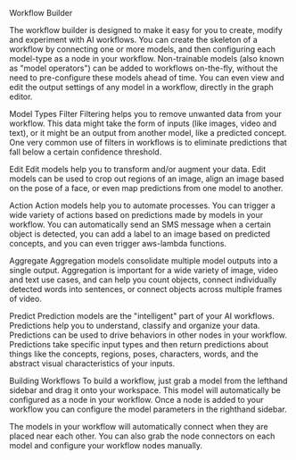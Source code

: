Workflow Builder

The workflow builder is designed to make it easy for you to create, modify and experiment with AI workflows.
You can create the skeleton of a workflow by connecting one or more models, and then configuring each model-type as a node in your workflow.  Non-trainable models (also known as "model operators") can be added to workflows on-the-fly, without the need to pre-configure these models ahead of time. You can even view and edit the output settings of any model in a workflow, directly in the graph editor.

Model Types
Filter
Filtering helps you to remove unwanted data from your workflow. This data might take the form of inputs (like images, video and text), or it might be an output from another model, like a predicted concept. One very common use of filters in workflows is to eliminate predictions that fall below a certain confidence threshold.

Edit
Edit models help you to transform and/or augment your data. Edit models can be used to crop out regions of an image, align an image based on the pose of a face, or even map predictions from one model to another.

Action
Action models help you to automate processes. You can trigger a wide variety of actions based on predictions made by models in your workflow. You can automatically send an SMS message when a certain object is detected, you can add a label to an image based on predicted concepts, and you can even trigger aws-lambda functions.

Aggregate
Aggregation models consolidate multiple model outputs into a single output. Aggregation is important for a wide variety of image, video and text use cases, and can help you count objects, connect individually detected words into sentences, or connect objects across multiple frames of video.

Predict
Prediction models are the "intelligent" part of your AI workflows. Predictions help you to understand, classify and organize your data. Predictions can be used to drive behaviors in other nodes in your workflow. Predictions take specific input types and then return predictions about things like the concepts, regions, poses, characters, words, and the abstract visual characteristics of your inputs.

Building Workflows
To build a workflow, just grab a model from the lefthand sidebar and drag it onto your workspace. This model will automatically be configured as a node in your workflow. Once a node is added to your workflow you can configure the model parameters in the righthand sidebar.

The models in your workflow will automatically connect when they are placed near each other. You can also grab the node connectors on each model and configure your workflow nodes manually.
